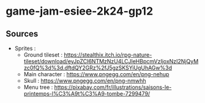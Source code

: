 # game-jam-esiee-2k24-gp12

## Sources

- Sprites : 
    - Ground tileset : https://stealthix.itch.io/rpg-nature-tileset/download/eyJpZCI6NTMzNzU4LCJleHBpcmVzIjoxNzI2NjQyMzc0fQ%3d%3d.dftdQY2GRz%2fJ5gzSKSYiUgUhAGw%3d 
    - Main character : https://www.pngegg.com/en/png-nehup 
    - Skull : https://www.pngegg.com/en/png-nmwhh
    - Menu tree : https://pixabay.com/fr/illustrations/saisons-le-printemps-l%C3%A9t%C3%A9-tombe-7299479/ 